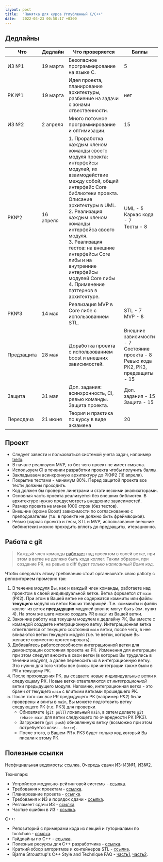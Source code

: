 ```yaml
---
layout: post
title:  "Памятка для курса Углубленный C/C++"
date:   2022-04-23 00:50:17 +0300
---
```



## Дедлайны

| Что        | Дедлайн   | Что проверяется                                              | Баллы                                                        |
| ---------- | --------- | ------------------------------------------------------------ | ------------------------------------------------------------ |
| ИЗ №1      | 19 марта  | Безопасное программирование на языке С.                      | 5                                                            |
| РК №1      | 19 марта  | Идея проекта, планирование архитектуры, разбиение на задачи с зонами отвественности. | нет                                                          |
| ИЗ №2      | 2 апреля  | Много поточное программирование и оптимизации.               | 15                                                           |
| РК№2       | 16 апреля | 1. Проработка каждым членом команды своего модуля проекта: интерфейсы модулей, их взаимодействие между собой, общий интерфейс Core библиотеки проекта. Описание архитектуры в UML.<br />2. Реализация каждым членом команды интерфейса своего модуля.<br />3. Реализация тестов: на внешние интерфейсы Core либы и на внутренние интерфейсы модулей Core либы<br />4. Применение паттернов в архитектуре. | UML - 5<br />Каркас кода - 7<br />Тесты - 8<br />            |
| РК№3       | 14 мая    | Реализация MVP в Core либе с использованием STL.             | STL - 7<br />MVP - 8                                         |
| Предзащита | 28 мая    | Доработка проекта с использованием boost и внешних зависимостей. | Внешние зависимости - 7<br />Состояние проекта - 8<br />Ревью кода РК2, РК3, предзащиты - 15 |
| Защита     | 31 мая    | Доп. задания: асинхронность, CI, ревью команды. Защита проекта. | Доп. задания - 15<br />Защита - 15                           |
| Пересдача  | 21 июня   | Теория и практика по курсу в виде экзамена                   | 20                                                           |



## Проект

* Следует завести и пользоваться системой учета задач, например [trello](https://trello.com/ru).
* В начале реализуем MVP, то без чего проект не имеет смысла.
* Используем CI в течении разработки проекта чтобы получить баллы.
* Закладываем асинхронную архитектуру до РК№2 (16 апреля).
* Покрытие тестами - минимум 80%. Перед защитой проекта все тесты должны проходить.
* Код должен бы проверен линетрами и статическими анализаторами.
* Основная часть проекта реализуется без внешних библиотек. В архитектуре нужно предусмотреть внедрение зависимостей.
* Размер проекта не менее 1000 строк (без тестов).
* Внешние (кроме Boost) зависимости по согласнованию с преподователем (т.к. в проекте не должно быть фреймворков).
* Ревью (каркас проекта и тесы, STL и MVP, использование внешние библиотеки) можно проходить вплоть до предзащиты, итерационно.

## Работа с git

> Каждый член команды [работает](https://park.vk.company/blog/topic/view/17500/) над проектом в своей ветке, при этом в ветке не должно быть кода коллег. Таким образом, при создание PR, на ревью в diff будет *только написанный Вами код*.

Чтобы следовать этому требованию стоит организовать свою работу с репозиторием промерно так:

1. В течение модуля Вы, как и каждый член команды, работаете над проектом в своей индивидуальной ветке. Ветка форкается от `main` (РК2). При этом в Вашей ветке не содержатся коммиты или файлы **текущего** модуля из веток Ваших товарищей. Т.е. коммииты и файлы коллег из веток **предыдущих** модулей вполне могут быть (см. пункт 4). На этом же шаге можно создать PR в `main` из Вашей ветки.
2. Закончив работу над текущим модулем к дедлайну РК,  Вы вместе с командой создаете интеграционную ветку. Интеграционная ветка ответвляется от текущего состояния `main` ветки, после чего, в нее вливаются ветки текущего модуля (т.е. те ветки, которые Вы желаете совместно протестировать).
3. Добивайтесь работоспособности интеграционной ветки для демонстрации состояния проекта на РК. Изменения для интеграции при этом следует вносить в свои ветки (в которых Вы трудились в течении модуля), а далее переносить их в интеграционную ветку. Это нужно для того чтобы все фиксы при интеграции также были в PR к текущему РК.
4. После прохождения РК, вы создаете новые индивидуальные ветки к следующему РК. Новые ветки ответвляются от *интеграционной* ветки предыдущего модуля. Напомню, интеграционная ветка - это бранч от текущего `main`  с влитыми ветками прошедшего РК.
5. После того как *все* PR предыдущего РК (например *РК2*) были проверены и влиты в `main`, Вы можете подготовить ветку следующего РК (т.е. РК3) для проверки. 
   * Обновляете (`git pull`) локальный `main`, а затем делаете `git rebase main` для ветки следующего по очередности РК (РК3). 
   * Загружаете (`git push`) обновленную ветку (возможно при этом потребуется ключ `--force`). 
   * После этого, в Вашем PR к РК3 будет только код который Вы писали к этому РК.

## Полезные ссылки

Неофициальная ведомость: [cсылка](https://docs.google.com/spreadsheets/d/1PInDUAg5vKhKIWTvkHaJGDd-exgi9s2LEilHFyueq_0/edit#gid=1226645985).
Очередь сдачи ИЗ: [ИЗ№1](https://docs.google.com/spreadsheets/d/1PInDUAg5vKhKIWTvkHaJGDd-exgi9s2LEilHFyueq_0/edit#gid=0), [ИЗ№2](https://docs.google.com/spreadsheets/d/1PInDUAg5vKhKIWTvkHaJGDd-exgi9s2LEilHFyueq_0/edit#gid=1319989806).

Технопарк:

* Устройство модульно-рейтинговой системы - [ссылка](https://park.vk.company/blog/topic/view/13015/).
* Требования к проектам - [ссылка](https://park.vk.company/blog/topic/view/13096/).
* Планирование проекта -  [ссылка](https://park.vk.company/blog/topic/view/9951/).
* Требования к ИЗ и порядок сдачи - [ссылка](https://park.vk.company/blog/topic/view/14270/).
* Регламент сдачи ИЗ - [ссылка](https://park.vk.company/blog/topic/view/19340/).
* Частые ошибки в ИЗ - [ссылка](https://park.vk.company/blog/topic/view/12227/).

C++:

* Репозиторий с примерами кода из лекций и туториалами по toolchain - [ссылка](https://github.com/leshiy1295/technopark_c_c_plus_plus).
* Гайдлайны по С++ - [ссылка](http://isocpp.github.io/CppCoreGuidelines/CppCoreGuidelines).
* Полезные ресурсы для С++ разработчика - [ссылка](https://github.com/JoshuaJakowlew/cppfaq).
* Краткий обзор алгоритмов и контейнеров STL - [ссылка](https://github.com/Bhupesh-V/30-seconds-of-cpp).
* Bjarne Stroustrup's C++ Style and Technique FAQ - [часть1](https://www.stroustrup.com/bs_faq.html), [часть2](https://www.stroustrup.com/bs_faq2.html).
